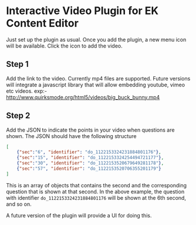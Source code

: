# Interactive Video Plugin for EK Content Editor

Just set up the plugin as usual. Once you add the plugin, a new menu icon will be available. Click the icon to add the video. 

## Step 1
Add the link to the video. Currently mp4 files are supported. Future versions will integrate a javascript library that will allow embedding youtube, vimeo etc videos. exp:- http://www.quirksmode.org/html5/videos/big_buck_bunny.mp4

## Step 2
Add the JSON to indicate the points in your video when questions are shown. The JSON should have the following structure

```json
[
	{"sec":"6", "identifier": "do_1122153324231884801176"},
	{"sec":"15", "identifier": "do_1122153324254494721177"},
	{"sec":"30", "identifier": "do_1122153520679649281178"},
	{"sec":"57", "identifier": "do_1122153520706355201179"}
]
```

This is an array of objects that contains the second and the corresponding question that is shown at that second. In the above example, the question with identifier `do_1122153324231884801176` will be shown at the 6th second, and so on.

A future version of the plugin will provide a UI for doing this. 
